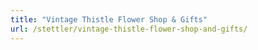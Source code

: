 ```yaml
---
title: "Vintage Thistle Flower Shop & Gifts"
url: /stettler/vintage-thistle-flower-shop-and-gifts/
---
```

